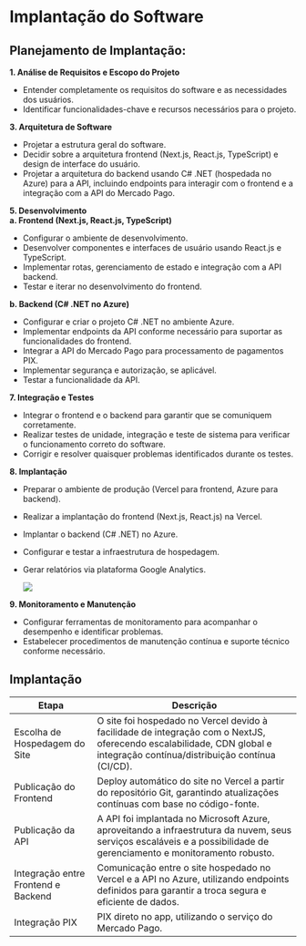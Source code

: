 # Implantação do Software

## Planejamento de Implantação:

**1. Análise de Requisitos e Escopo do Projeto**
* Entender completamente os requisitos do software e as necessidades dos usuários.
* Identificar funcionalidades-chave e recursos necessários para o projeto.

**3. Arquitetura de Software**
* Projetar a estrutura geral do software.
* Decidir sobre a arquitetura frontend (Next.js, React.js, TypeScript) e design de interface do usuário.
* Projetar a arquitetura do backend usando C# .NET (hospedada no Azure) para a API, incluindo endpoints para interagir com o frontend e a integração com a API do Mercado Pago.

**5. Desenvolvimento**<br>
**a. Frontend (Next.js, React.js, TypeScript)**
* Configurar o ambiente de desenvolvimento.
* Desenvolver componentes e interfaces de usuário usando React.js e TypeScript.
* Implementar rotas, gerenciamento de estado e integração com a API backend.
* Testar e iterar no desenvolvimento do frontend.

**b. Backend (C# .NET no Azure)**
* Configurar e criar o projeto C# .NET no ambiente Azure.
* Implementar endpoints da API conforme necessário para suportar as funcionalidades do frontend.
* Integrar a API do Mercado Pago para processamento de pagamentos PIX.
* Implementar segurança e autorização, se aplicável.
* Testar a funcionalidade da API.

**7. Integração e Testes**
* Integrar o frontend e o backend para garantir que se comuniquem corretamente.
* Realizar testes de unidade, integração e teste de sistema para verificar o funcionamento correto do software.
* Corrigir e resolver quaisquer problemas identificados durante os testes.

**8. Implantação**
* Preparar o ambiente de produção (Vercel para frontend, Azure para backend).
* Realizar a implantação do frontend (Next.js, React.js) na Vercel.
* Implantar o backend (C# .NET) no Azure.
* Configurar e testar a infraestrutura de hospedagem.
* Gerar relatórios via plataforma Google Analytics.
  
  <img src="https://github.com/ICEI-PUC-Minas-PMV-ADS/pmv-ads-2023-2-e5-proj-cor-da-chita/blob/main/docs/img/GA.jpeg" />


**9. Monitoramento e Manutenção**
* Configurar ferramentas de monitoramento para acompanhar o desempenho e identificar problemas.
* Estabelecer procedimentos de manutenção contínua e suporte técnico conforme necessário.

## Implantação

| Etapa | Descrição |
|-------|-----------|
| Escolha de Hospedagem do Site | O site foi hospedado no Vercel devido à facilidade de integração com o NextJS, oferecendo escalabilidade, CDN global e integração contínua/distribuição contínua (CI/CD). |
| Publicação do Frontend | Deploy automático do site no Vercel a partir do repositório Git, garantindo atualizações contínuas com base no código-fonte. |
| Publicação da API | A API foi implantada no Microsoft Azure, aproveitando a infraestrutura da nuvem, seus serviços escaláveis e a possibilidade de gerenciamento e monitoramento robusto. |
| Integração entre Frontend e Backend | Comunicação entre o site hospedado no Vercel e a API no Azure, utilizando endpoints definidos para garantir a troca segura e eficiente de dados. |
| Integração PIX | PIX direto no app, utilizando o serviço do Mercado Pago. |



